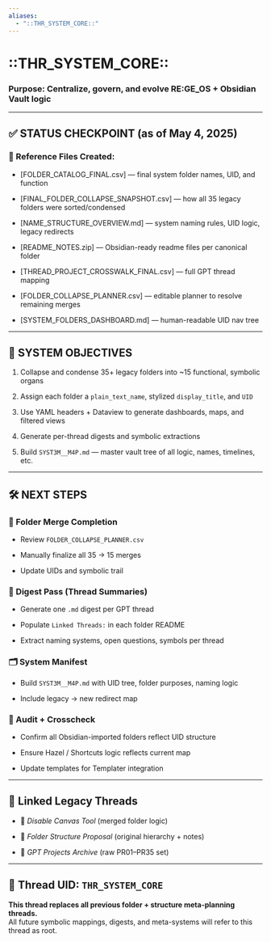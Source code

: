 ```yaml
---
aliases:
  - "::THR_SYSTEM_CORE::"
---
```

# ::THR_SYSTEM_CORE::

### Purpose: Centralize, govern, and evolve RE:GE_OS + Obsidian Vault logic

---

## ✅ STATUS CHECKPOINT (as of May 4, 2025)

### 🔗 Reference Files Created:

- [FOLDER_CATALOG_FINAL.csv] — final system folder names, UID, and function
    
- [FINAL_FOLDER_COLLAPSE_SNAPSHOT.csv] — how all 35 legacy folders were sorted/condensed
    
- [NAME_STRUCTURE_OVERVIEW.md] — system naming rules, UID logic, legacy redirects
    
- [README_NOTES.zip] — Obsidian-ready readme files per canonical folder
    
- [THREAD_PROJECT_CROSSWALK_FINAL.csv] — full GPT thread mapping
    
- [FOLDER_COLLAPSE_PLANNER.csv] — editable planner to resolve remaining merges
    
- [SYSTEM_FOLDERS_DASHBOARD.md] — human-readable UID nav tree
    

---

## 🧠 SYSTEM OBJECTIVES

1. Collapse and condense 35+ legacy folders into ~15 functional, symbolic organs
    
2. Assign each folder a `plain_text_name`, stylized `display_title`, and `UID`
    
3. Use YAML headers + Dataview to generate dashboards, maps, and filtered views
    
4. Generate per-thread digests and symbolic extractions
    
5. Build `SYST3M__M4P.md` — master vault tree of all logic, names, timelines, etc.
    

---

## 🛠️ NEXT STEPS

### 🔁 Folder Merge Completion

-  Review `FOLDER_COLLAPSE_PLANNER.csv`
    
-  Manually finalize all 35 → 15 merges
    
-  Update UIDs and symbolic trail
    

### 📘 Digest Pass (Thread Summaries)

-  Generate one `.md` digest per GPT thread
    
-  Populate `Linked Threads:` in each folder README
    
-  Extract naming systems, open questions, symbols per thread
    

### 🗂️ System Manifest

-  Build `SYST3M__M4P.md` with UID tree, folder purposes, naming logic
    
-  Include legacy → new redirect map
    

### 🧾 Audit + Crosscheck

-  Confirm all Obsidian-imported folders reflect UID structure
    
-  Ensure Hazel / Shortcuts logic reflects current map
    
-  Update templates for Templater integration
    

---

## 🧭 Linked Legacy Threads

- 🔗 _Disable Canvas Tool_ (merged folder logic)
    
- 🔗 _Folder Structure Proposal_ (original hierarchy + notes)
    
- 🔗 _GPT Projects Archive_ (raw PR01–PR35 set)
    

---

## 🧷 Thread UID: `THR_SYSTEM_CORE`

**This thread replaces all previous folder + structure meta-planning threads.**  
All future symbolic mappings, digests, and meta-systems will refer to this thread as root.